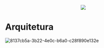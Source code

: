 <p align="center">
  <img src="https://i.imgur.com/yieDOSJ.png"/>
</p>



# Arquitetura

![8137cb5a-3b22-4e0c-b6a0-c28f890e132e](https://github.com/gurodrigues-dev/venture/assets/83222330/fa2c214a-88dd-41a1-ba43-1b41bb564e61)
